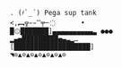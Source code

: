                     . (҂`_´) Pega sup tank     
                    <,︻╦̵̵̿╤─ ҉       •                                                        
                    █۞███████]▄▄▄▄▄▄▄▄▄▄▃ ●●●        
                    ▂▄▅█████████▅▄▃▂…         
                    [███████████████████]         
                    ◥⊙▲⊙▲⊙▲⊙▲⊙▲⊙▲⊙                           


















